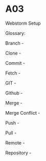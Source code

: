 # A03
Webstorm Setup



Glossary:

Branch - 

Clone - 

Commit - 

Fetch - 

GIT - 

Github - 

Merge - 

Merge Conflict - 

Push - 

Pull - 

Remote - 

Repository - 

